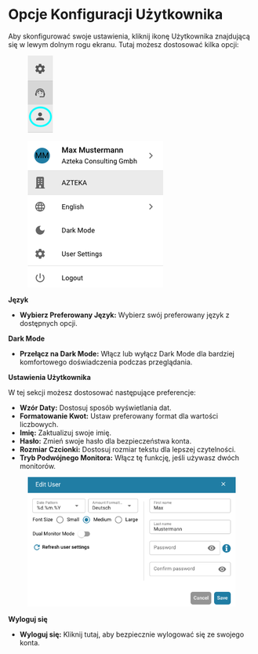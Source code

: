 # Opcje Konfiguracji Użytkownika

Aby skonfigurować swoje ustawienia, kliknij ikonę Użytkownika znajdującą się w lewym dolnym rogu ekranu. Tutaj możesz dostosować kilka opcji:

<figure><img src="../.gitbook/assets/user-config.png" alt=""><figcaption></figcaption></figure>

<figure><img src="../.gitbook/assets/user-config2.png" alt=""><figcaption></figcaption></figure>

**Język**

* **Wybierz Preferowany Język:** Wybierz swój preferowany język z dostępnych opcji.

**Dark Mode**

* **Przełącz na Dark Mode:** Włącz lub wyłącz Dark Mode dla bardziej komfortowego doświadczenia podczas przeglądania.

**Ustawienia Użytkownika**

W tej sekcji możesz dostosować następujące preferencje:

* **Wzór Daty:** Dostosuj sposób wyświetlania dat.
* **Formatowanie Kwot:** Ustaw preferowany format dla wartości liczbowych.
* **Imię:** Zaktualizuj swoje imię.
* **Hasło:** Zmień swoje hasło dla bezpieczeństwa konta.
* **Rozmiar Czcionki:** Dostosuj rozmiar tekstu dla lepszej czytelności.
* **Tryb Podwójnego Monitora:** Włącz tę funkcję, jeśli używasz dwóch monitorów.

<figure><img src="../.gitbook/assets/user-config3.png" alt=""><figcaption></figcaption></figure>

**Wyloguj się**

* **Wyloguj się:** Kliknij tutaj, aby bezpiecznie wylogować się ze swojego konta.
